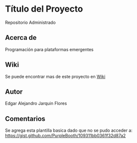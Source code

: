 # Título del Proyecto
Repositorio Administrado 

## Acerca de
Programación para plataformas emergentes

## Wiki
Se puede encontrar mas de este proyecto en [Wiki](https://github.com/alejf/repoadministrado/wiki)

## Autor
Edgar Alejandro Jarquin Flores

## Comentarios

Se agrega esta plantilla basica dado que no se pudo acceder a:
https://gist.github.com/PurpleBooth/109311bb0361f32d87a2 
